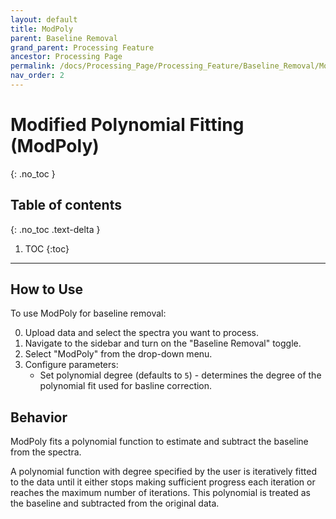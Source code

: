 ```yaml
---
layout: default
title: ModPoly
parent: Baseline Removal
grand_parent: Processing Feature
ancestor: Processing Page
permalink: /docs/Processing_Page/Processing_Feature/Baseline_Removal/Mod_Poly/
nav_order: 2
---
```


# Modified Polynomial Fitting (ModPoly)
{: .no_toc }

## Table of contents
{: .no_toc .text-delta }

1. TOC
{:toc}

---

## How to Use

To use ModPoly for baseline removal:

0. Upload data and select the spectra you want to process.
1. Navigate to the sidebar and turn on the "Baseline Removal" toggle.
2. Select "ModPoly" from the drop-down menu.
3. Configure parameters:
    - Set polynomial degree (defaults to `5`) - determines the degree of the polynomial fit used for basline correction.

## Behavior

ModPoly fits a polynomial function to estimate and subtract the baseline from the spectra.

A polynomial function with degree specified by the user is iteratively fitted to the data until it either stops making sufficient progress each iteration or reaches the maximum number of iterations. This polynomial is treated as the baseline and subtracted from the original data.
